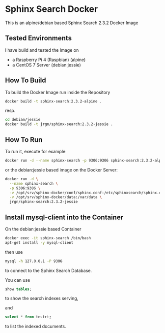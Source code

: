 # Sphinx Search Docker

This is an alpine/debian based Sphinx Search 2.3.2 Docker Image

## Tested Environments

I have build and tested the Image on 

- a Raspberry Pi 4 (Raspbian) (alpine)
- a CentOS 7 Server (debian:jessie)

## How To Build

To build the Docker Image run inside the Repository

```bash
docker build -t sphinx-search:2.3.2-alpine .
```
resp.
```bash
cd debian/jessie
docker build -t jrgn/sphinx-search:2.3.2-jessie .
```

## How To Run

To run it, execute for example

```bash
docker run -d --name sphinx-search -p 9306:9306 sphinx-search:2.3.2-alpine
```

or the debian:jessie based image on the Docker Server:

```bash
docker run -d \
  --name sphinx-search \
  -p 9306:9306 \
  -v /opt/srv/sphinx-docker/conf/sphinx.conf:/etc/sphinxsearch/sphinx.conf \
  -v /opt/srv/sphinx-docker/data:/var/data \
  jrgn/sphinx-search:2.3.2-jessie
```

## Install mysql-client into the Container

On the debian:jessie based Container

```bash
docker exec -it sphinx-search /bin/bash
apt-get install -y mysql-client
```

then use 
```bash
mysql -h 127.0.0.1 -P 9306
```
to connect to the Sphinx Search Database.  

You can use 
```sql
show tables;
```
to show the search indexes serving,  

and  

```sql
select * from testrt;
```
to list the indexed documents.

